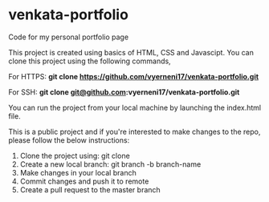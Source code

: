 # venkata-portfolio
Code for my personal portfolio page

This project is created using basics of HTML, CSS and Javascipt. You can clone this project using the following commands,

For HTTPS: **git clone https://github.com/vyerneni17/venkata-portfolio.git**

For SSH: **git clone git@github.com:vyerneni17/venkata-portfolio.git**

You can run the project from your local machine by launching the index.html file. 

This is a public project and if you're interested to make changes to the repo, please follow the below instructions:

1. Clone the project using: git clone
2. Create a new local branch: git branch -b branch-name
3. Make changes in your local branch
4. Commit changes and push it to remote
5. Create a pull request to the master branch

